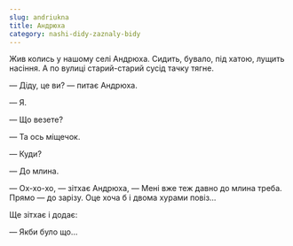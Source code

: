 ```yaml
---
slug: andriukna
title: Андрюха
category: nashi-didy-zaznaly-bidy
---
```

Жив колись у нашому селі Андрюха. Сидить, бувало, під хатою, лущить насіння. А по вулиці старий-старий сусід тачку тягне.

— Діду, це ви? — питає Андрюха.

— Я.

— Що везете?

— Та ось міщечок.

— Куди?

— До млина.

— Ох-хо-хо, — зітхає Андрюха, — Мені вже теж давно до млина треба. Прямо — до зарізу. Оце хоча б і двома хурами повіз…

Ще зітхає і додає:

— Якби було що…
